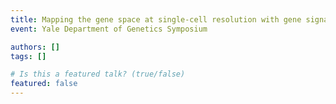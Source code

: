 ```yaml
---
title: Mapping the gene space at single-cell resolution with gene signal pattern analysis
event: Yale Department of Genetics Symposium

authors: []
tags: []

# Is this a featured talk? (true/false)
featured: false
---
```

